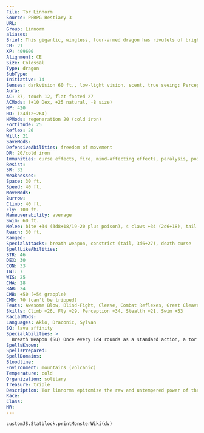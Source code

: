 ```yaml
---
File: Tor Linnorm
Source: PFRPG Bestiary 3
URL: 
Group: Linnorm
aliases: 
Brief: This gigantic, wingless, four-armed dragon has rivulets of bright red magma coursing through its serpentine body.
CR: 21
XP: 409600
Alignment: CE
Size: Colossal
Type: dragon
SubType: 
Initiative: 14
Senses: darkvision 60 ft., low-light vision, scent, true seeing; Perception +34
Aura: 
AC: 37, touch 12, flat-footed 27
ACMods: (+10 Dex, +25 natural, -8 size)
HP: 420
HD: (24d12+264)
HPMods: regeneration 20 (cold iron)
Fortitude: 25
Reflex: 26
Will: 21
SaveMods: 
DefensiveAbilities: freedom of movement
DR: 20/cold iron
Immunities: curse effects, fire, mind-affecting effects, paralysis, poison, sleep
Resist: 
SR: 32
Weaknesses: 
Space: 30 ft.
Speed: 40 ft.
MoveMods: 
Burrow: 
Climb: 40 ft.
Fly: 100 ft.
Maneuverability: average
Swim: 60 ft.
Melee: bite +34 (3d8+18/19-20 plus poison), 4 claws +34 (2d6+18), tail +29 (3d6+9 plus grab)
Reach: 30 ft.
Ranged: 
SpecialAttacks: breath weapon, constrict (tail, 3d6+27), death curse
SpellLikeAbilities: 
STR: 46
DEX: 30
CON: 33
INT: 7
WIS: 25
CHA: 28
BAB: 24
CMB: +50 (+54 grapple)
CMD: 70 (can't be tripped)
Feats: Awesome Blow, Blind-Fight, Cleave, Combat Reflexes, Great Cleave, Improved Bull Rush, Improved Critical (bite), Improved Initiative, Improved Vital Strike, Lightning Reflexes, Power Attack, Vital Strike
Skills: Climb +26, Fly +29, Perception +34, Stealth +21, Swim +53
RacialMods: 
Languages: Aklo, Draconic, Sylvan
SQ: lava affinity
SpecialAbilities: >
  Breath Weapon (Su) Once every 1d4 rounds as a standard action, a tor linnorm can expel a 60- foot cone of flame and ash, dealing 24d8 points of fire damage to all creatures struck (Reflex DC 33 for half damage). One round after this breath weapon is used, the area affected by the attack becomes covered in a cloud of thick, scorching smoke that burns both the lungs and eyes, dealing an additional 8d8 points of fire damage to all creatures in the area. Each creature that begins its turn in the smoke-covered area and breathes must make a DC 33 (+ 1 per previous check) Fortitude save each round or spend that round choking and coughing. Creatures that keep their eyes open for more than 1 round while in the area of the smoke must make a DC 33 Fortitude save or go blind for 1d3 hours. The smoke dissipates after 2d4 rounds. This duration is halved in strong winds and quartered in more powerful winds. The save DC is Constitution-based.  Death Curse (Su) Curse of Boiling Blood: save Will DC 31; effect creature gains vulnerability to fire and is permanently staggered from the pain of its boiling blood. The save DC is Charisma-based.  Lava Affinity (Ex) A tor linnorm can breathe and swim while submerged in lava and magma.  Poison (Ex) Bite-injury; save Fort DC 33; frequency 1/round for 10 rounds; effect 8d6 fire damage and 1d8 Con drain; cure 3 consecutive saves.
SpellsKnown: 
SpellsPrepared: 
SpellDomains: 
Bloodline: 
Environment: mountains (volcanic)
Temperature: cold
Organization: solitary
Treasure: triple
Description: Tor linnorms epitomize the raw and untempered power of their kin. They dwell in the tallest volcanic mountains, either in naturally formed caverns or in the craters themselves, and rain destruction down upon nearby mountain villages whenever the urge strikes them. Tor linnorms are brutes, but as far as linnorms go are relatively intelligent. With this intelligence comes an overwhelming vanity-unlike other linnorms, tor linnorms enjoy being adored and worshiped by lesser creatures, and have been known to delay eating prisoners who seem to be particularly cowed by their presence, simply basking in their victims' fear.  A tor linnorm is 50 feet long and weighs 15,000 pounds.
Race: 
Class: 
MR: 
---
```

```dataviewjs
customJS.Statblock.printMonsterWiki(dv)
```
